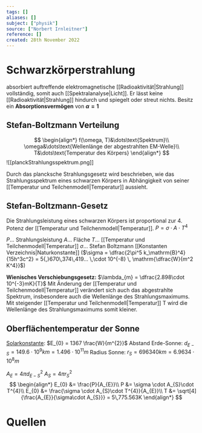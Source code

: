 ```yaml
---
tags: []
aliases: []
subject: ["physik"]
source: ["Norbert Irnleitner"]
reference: []
created: 28th November 2022
---
```


# Schwarzkörperstrahlung

absorbiert auftreffende elektromagnetische [[Radioaktivität|Strahlung]] vollständig, somit auch [[Spektralanalyse|Licht]].
Er lässt keine [[Radioaktivität|Strahlung]] hindurch und spiegelt oder streut nichts.
Besitz ein **Absorptionsvermögen** von **$\alpha=1$**
## Stefan-Boltzmann Verteilung
$$
\begin{align*}
f(\omega, T)&\dots\text{Spektrum}\\
\omega&\dots\text{Wellenlänge der abgestrahlten EM-Welle}\\
T&\dots\text{Temperatur des Körpers}
\end{align*}
$$
![[planckStrahlungsspektrum.png]]

Durch das plancksche Strahlungsgesetz wird beschrieben, wie das Strahlungsspektrum eines schwarzen Körpers in Abhängigkeit von seiner [[Temperatur und Teilchenmodell|Temperatur]] aussieht.

## Stefan-Boltzmann-Gesetz
Die Strahlungsleistung eines schwarzen Körpers ist proportional zur 4. Potenz der [[Temperatur und Teilchenmodell|Temperatur]].
$P=\sigma\cdot A\cdot T^{4}$ 

$P\dots$ Strahlungsleistung
$A\dots$ Fläche
$T\dots$ [[Temperatur und Teilchenmodell|Temperatur]]
$\sigma\dots$ Stefan Boltzmann [[Konstanten Verzeichnis|Naturkonstante]] ($\sigma = \dfrac{2\pi^5 k_\mathrm{B}^4}{15h^3c^2} = 5{,}670\,374\,419... \,\cdot 10^{-8} \, \mathrm{\dfrac{W}{m^2 K^4}}$)

**Wienisches Verschiebungsgesetz:**
$\lambda_{m} = \dfrac{2.898\cdot 10^{-3}mK}{T}$
Mit Änderung der [[Temperatur und Teilchenmodell|Temperatur]] verändert sich auch das abgestrahlte Spektrum, insbesondere auch die Wellenlänge des Strahlungsmaximums.
Mit steigender [[Temperatur und Teilchenmodell|Temperatur]] T wird die Wellenlänge des Strahlungsmaximums somit kleiner.

## Oberflächentemperatur der Sonne
[Solarkonstante](https://de.wikipedia.org/wiki/Solarkonstante): $E_{0} = 1367 \frac{W}{m^{2}}$
Abstand Erde-Sonne: $d_{E-S}=149.6\cdot 10^{9}km= 1.496\cdot 10^{11}m$
Radius Sonne: $r_{S} = 696340km = 6.9634\cdot10^{8}m$

$A_{E} = 4\pi d_{E-S}^{2}$
$A_{S}= 4\pi r_{S}^{2}$
$$
\begin{align*}
E_{0} &= \frac{P}{A_{E}}\\
P &= \sigma \cdot A_{S}\cdot T^{4}\\
E_{0} &= \frac{\sigma \cdot A_{S}\cdot T^{4}}{A_{E}}\\
T &= \sqrt[4]{\frac{A_{E}}{\sigma\cdot A_{S}}} = 5\,775.563K
\end{align*}
$$
# Quellen